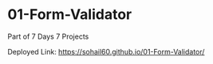# 01-Form-Validator
Part of 7 Days 7 Projects

Deployed Link: https://sohail60.github.io/01-Form-Validator/
